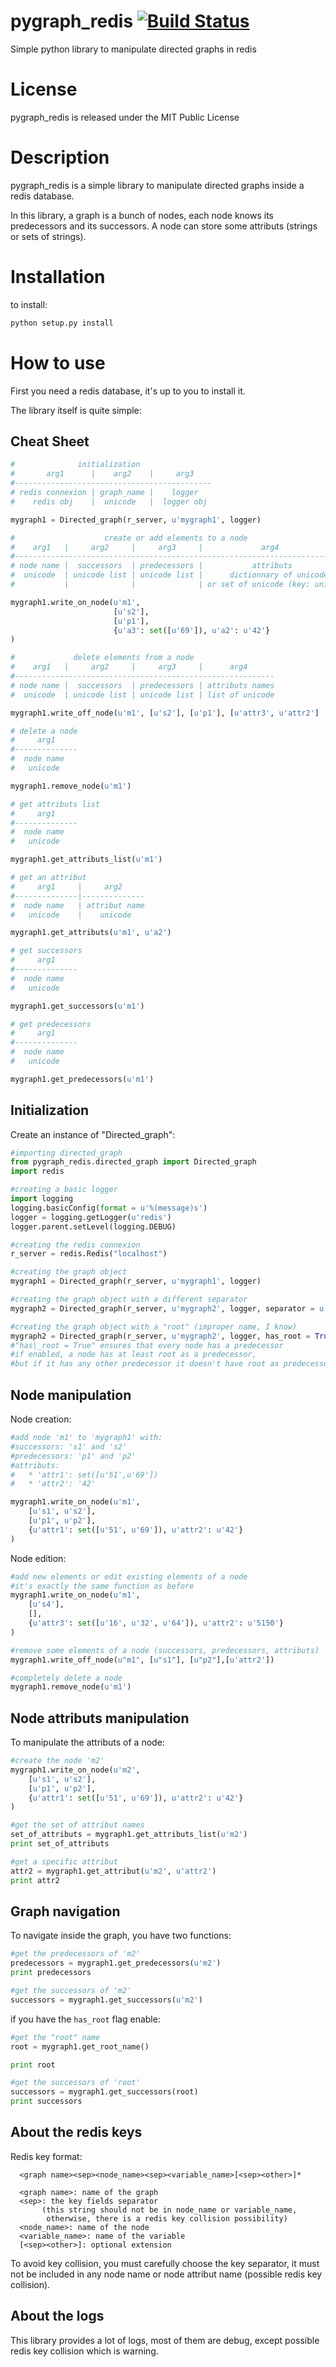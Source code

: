 pygraph\_redis  [![Build Status](https://api.travis-ci.org/kakwa/pygraph_redis.png)](https://travis-ci.org/kakwa/pygraph_redis)
==============

Simple python library to manipulate directed graphs in redis

License
=======

pygraph\_redis is released under the MIT Public License

Description
===========

pygraph\_redis is a simple library to manipulate directed graphs inside a redis database.

In this library, a graph is a bunch of nodes, each node knows its predecessors 
and its successors. A node can store some attributs (strings or sets of strings).

Installation
============

to install:

```bash
python setup.py install
```

How to use
==========

First you need a redis database, it's up to you to install it.

The library itself is quite simple:

Cheat Sheet
-----------

```python
#              initialization
#       arg1      |    arg2    |     arg3
#--------------------------------------------
# redis connexion | graph_name |    logger
#    redis obj    |  unicode   |  logger obj 

mygraph1 = Directed_graph(r_server, u'mygraph1', logger)
```

```python
#                    create or add elements to a node
#    arg1   |     arg2     |     arg3     |             arg4
#---------------------------------------------------------------------------
# node name |  successors  | predecessors |           attributs
#  unicode  | unicode list | unicode list |      dictionnary of unicode 
#           |              |              | or set of unicode (key: unicode)

mygraph1.write_on_node(u'm1', 
                       [u's2'],
                       [u'p1'], 
                       {u'a3': set([u'69']), u'a2': u'42'}
)
```

```python
#             delete elements from a node
#    arg1   |     arg2     |     arg3     |      arg4
#----------------------------------------------------------
# node name |  successors  | predecessors | attributs names
#  unicode  | unicode list | unicode list | list of unicode 

mygraph1.write_off_node(u'm1', [u's2'], [u'p1'], [u'attr3', u'attr2']
```

```python
# delete a node
#     arg1 
#--------------
#  node name 
#   unicode   

mygraph1.remove_node(u'm1')
```

```python
# get attributs list
#     arg1 
#--------------
#  node name 
#   unicode   

mygraph1.get_attributs_list(u'm1')
```

```python
# get an attribut
#     arg1     |     arg2
#--------------|--------------
#  node name   | attribut name
#   unicode    |    unicode

mygraph1.get_attributs(u'm1', u'a2')
```

```python
# get successors
#     arg1 
#--------------
#  node name 
#   unicode   

mygraph1.get_successors(u'm1')
```

```python
# get predecessors
#     arg1 
#--------------
#  node name 
#   unicode   

mygraph1.get_predecessors(u'm1')
```
Initialization
--------------

Create an instance of "Directed\_graph":

```python
#importing directed_graph
from pygraph_redis.directed_graph import Directed_graph
import redis

#creating a basic logger
import logging
logging.basicConfig(format = u'%(message)s')
logger = logging.getLogger(u'redis')
logger.parent.setLevel(logging.DEBUG)

#creating the redis connexion
r_server = redis.Redis("localhost")

#creating the graph object
mygraph1 = Directed_graph(r_server, u'mygraph1', logger)

#creating the graph object with a different separator
mygraph2 = Directed_graph(r_server, u'mygraph2', logger, separator = u'mysep')

#creating the graph object with a "root" (improper name, I know)
mygraph2 = Directed_graph(r_server, u'mygraph2', logger, has_root = True)
#"has\_root = True" ensures that every node has a predecessor
#if enabled, a node has at least root as a predecessor, 
#but if it has any other predecessor it doesn't have root as predecessor

```

Node manipulation
-----------------

Node creation:

```python
#add node 'm1' to 'mygraph1' with:
#successors: 's1' and 's2'
#predecessors: 'p1' and 'p2'
#attributs:
#   * 'attr1': set([u'51',u'69'])
#   * 'attr2': '42'    

mygraph1.write_on_node(u'm1',
    [u's1', u's2'],
    [u'p1', u'p2'],
    {u'attr1': set([u'51', u'69']), u'attr2': u'42'}
)
```

Node edition:

```python
#add new elements or edit existing elements of a node
#it's exactly the same function as before
mygraph1.write_on_node(u'm1', 
    [u's4'], 
    [], 
    {u'attr3': set([u'16', u'32', u'64']), u'attr2': u'5150'}
)

#remove some elements of a node (successors, predecessors, attributs)
mygraph1.write_off_node(u"m1", [u"s1"], [u"p2"],[u'attr2'])

#completely delete a node
mygraph1.remove_node(u'm1')
```

Node attributs manipulation
---------------------------

To manipulate the attributs of a node:

```python
#create the node 'm2'
mygraph1.write_on_node(u'm2',
    [u's1', u's2'],
    [u'p1', u'p2'],
    {u'attr1': set([u'51', u'69']), u'attr2': u'42'}
)

#get the set of attribut names
set_of_attributs = mygraph1.get_attributs_list(u'm2')
print set_of_attributs

#get a specific attribut
attr2 = mygraph1.get_attribut(u'm2', u'attr2')
print attr2

```

Graph navigation
----------------

To navigate inside the graph, you have two functions:

```python
#get the predecessors of 'm2'
predecessors = mygraph1.get_predecessors(u'm2')
print predecessors

#get the successors of 'm2'
successors = mygraph1.get_successors(u'm2')
```

if you have the `has_root` flag enable:

```python
#get the "root" name
root = mygraph1.get_root_name()

print root

#get the successors of 'root'
successors = mygraph1.get_successors(root)
print successors

```

About the redis keys
--------------------

Redis key format:
```
  <graph name><sep><node_name><sep><variable_name>[<sep><other>]*
  
  <graph name>: name of the graph
  <sep>: the key fields separator 
       (this string should not be in node_name or variable_name,
        otherwise, there is a redis key collision possibility)
  <node_name>: name of the node
  <variable_name>: name of the variable
  [<sep><other>]: optional extension
```

To avoid key collision, you must carefully choose the key separator,
it must not be included in any node name or node attribut name (possible redis key collision).

About the logs
--------------

This library provides a lot of logs, most of them are debug, except possible redis key collision which is warning.
